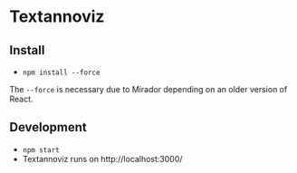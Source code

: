 # Textannoviz

## Install
- `npm install --force`

The `--force` is necessary due to Mirador depending on an older version of React.

## Development
- `npm start`
- Textannoviz runs on http://localhost:3000/